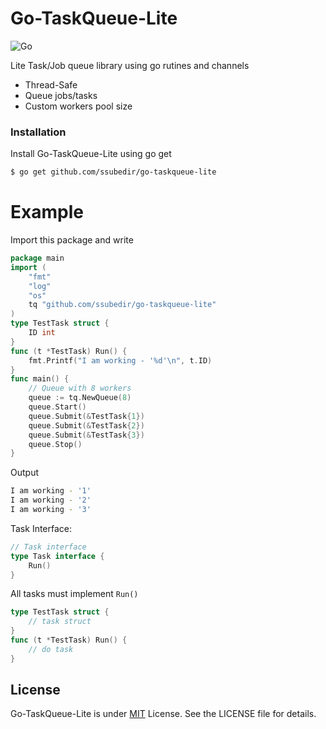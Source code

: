 # Go-TaskQueue-Lite 
![Go](https://github.com/ssubedir/go-taskqueue-lite/workflows/Go/badge.svg)

Lite Task/Job queue library using go rutines and channels 
  - Thread-Safe
  - Queue jobs/tasks 
  - Custom workers pool size

### Installation

Install Go-TaskQueue-Lite using go get

```sh
$ go get github.com/ssubedir/go-taskqueue-lite
```
# Example
Import this package and write
```go
package main
import (
	"fmt"
	"log"
	"os"
	tq "github.com/ssubedir/go-taskqueue-lite"
)
type TestTask struct {
	ID int
}
func (t *TestTask) Run() {
	fmt.Printf("I am working - '%d'\n", t.ID)
}
func main() {
	// Queue with 8 workers
	queue := tq.NewQueue(8)
	queue.Start()
	queue.Submit(&TestTask{1})
	queue.Submit(&TestTask{2})
	queue.Submit(&TestTask{3})
	queue.Stop()
}
```


Output
```sh
I am working - '1'
I am working - '2'
I am working - '3'
```


Task Interface:
```go
// Task interface
type Task interface {
	Run()
}
```

All tasks must implement `Run()`

```go
type TestTask struct {
    // task struct
}
func (t *TestTask) Run() {
    // do task
}
```


License
----
Go-TaskQueue-Lite  is under [MIT](https://github.com/ssubedir/go-taskqueue-lite/blob/master/LICENSE) License.
See the LICENSE file for details.

